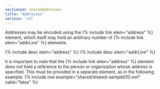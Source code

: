 ```yaml
---
sectionid: sharedAddresses
title: "Addresses"
version: "v3"
---
```


Addresses may be encoded using the {% include link elem="address" %} element, which itself may hold an arbitrary number of {% include link elem="addrLine" %} elements.

{% include desc elem="address" %} 
{% include desc elem="addrLine" %} 

It is important to note that the {% include link elem="address" %} element does not hold a reference to the person or organization whose address is specified. This must be provided in a separate element, as in the following example:
{% include mei example="shared/shared-sample010.xml" valid="false" %}
